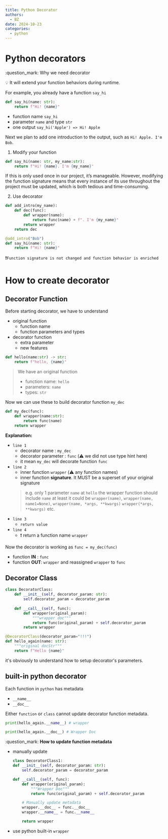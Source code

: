 ```yaml
---
title: Python Decorator
authors:
  - BZ
date: 2024-10-23
categories: 
  - python
---
```


# Python decorators
:question_mark: Why we need decorator

:bulb: It will extend your function behaviors during runtime.

<!-- more -->
For example, you already have a function `say_hi`

```python linenums="1"
def say_hi(name: str):
    return f"Hi! {name}"
```

- function name `say_hi`
- parameter `name` and type `str`
- one output `say_hi('Apple') => Hi! Apple`

Next we plan to add one introduction to the output, such as `Hi! Apple. I'm Bob`.

1. Modify your function
```python linenums="1"
def say_hi(name: str, my_name:str):
    return f"Hi! {name}. I'm {my_name}"
```
If this is only used once in our project, it’s manageable. 
However, modifying the function signature means that every instance of its use throughout the project must be updated, which is both tedious and time-consuming.

2. Use decorator
```python linenums="1"
def add_intro(my_name):
    def dec(func):
        def wrapper(name):
            return func(name) + f". I'm {my_name}"
        return wrapper
    return dec

@add_intro("Bob")
def say_hi(name: str):
    return f"Hi! {name}"
```
:exclamation:`Function signature is not changed and function behavior is enriched`

# How to create decorator

## Decorator Function
Before starting decorator, we have to understand

- original function
    * function name
    * function parameters and types
- decorator function
    * extra parameter
    * new features

```python linenums="1" title="original function"
def hello(name:str) -> str:
    return f"hello, {name}"
```

> We have an original function
>
> - function name: `hello`
> - parameters: `name`
> - types: `str`

Now we can use these to build decorator function `my_dec`
```python title="my_dec" linenums="1"
def my_dec(func):
    def wrapper(name:str):
        return func(name)
    return wrapper
```

**Explanation:**

- `line 1`
    * decorator name : `my_dec`
    * decorator parameter : `func` (:warning: we did not use type hint here)
    * it mean `my_dec` will decorate function `func`
- `line 2`
    * inner function `wrapper` (:warning: any function names)
    * inner function **signature**. It MUST be a superset of your original signature
    > e.g.
    > only 1 parameter `name` at `hello`
    > the wrapper function should include `name` at least
    > it could be `wrapper(name)`, `wrapper(name, name1=None)`, `wrapper(name, *args, **kwargs)`
    > `wrapper(*args, **kwargs)` etc.
- `line 3`
    * `return value`
- `line 4`
    * :exclamation: return a function name `wrapper`

Now the decorator is working as `func = my_dec(func)`

- function **IN** : `func`
- function **OUT**: `wrapper` and reassigned `wrapper` to `func`


## Decorator Class

```python title="Decorator Class" linenums="1"
class DecoratorClass:
    def __init__(self, decorator_param: str):
        self.decorator_param = decorator_param
        
    def __call__(self, func):
        def wrapper(original_param):
            """wrapper doc"""
            return func(original_param) + self.decorator_param
        return wrapper

@DecoratorClass(decorator_param="!!!")
def hello_again(name: str):
    """original docStr"""
    return f"Hello {name}"
```

it's obviously to understand how to setup decorator's parameters.

## **built-in** python decorator
Each function in `python` has metadata

- `__name__`
- `__doc__`

Either `function` or `class` cannot update decorator function metadata.

```python 
print(hello_again.__name__) # wrapper

print(hello_again.__doc__) # Wrapper Doc
```

:question_mark: **How to update function metadata**

- manually update
    ```python
    class DecoratorClass1:
    def __init__(self, decorator_param: str):
        self.decorator_param = decorator_param

    def __call__(self, func):
        def wrapper(original_param):
            """Wrapper Doc"""
            return func(original_param) + self.decorator_param

        # Manually update metadata
        wrapper.__doc__ = func.__doc__
        wrapper.__name__ = func.__name__

        return wrapper
    ```
- use python built-in `wrapper`



